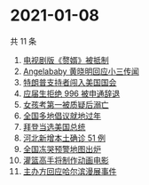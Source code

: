# 2021-01-08

共 11 条

<!-- BEGIN ZHIHUSEARCH -->
<!-- 最后更新时间 Fri Jan 08 2021 04:13:08 GMT+0800 (CST) -->
1. [电视剧版《赘婿》被抵制](https://www.zhihu.com/search?q=赘婿)
1. [Angelababy 黄晓明回应小三传闻](https://www.zhihu.com/search?q=黄晓明baby)
1. [特朗普支持者闯入美国国会](https://www.zhihu.com/search?q=特朗普支持者)
1. [应届生拒绝 996 被申通辞退](https://www.zhihu.com/search?q=申通996)
1. [女孩考第一被质疑后溺亡](https://www.zhihu.com/search?q=女孩考第一被质疑)
1. [全国多地倡议就地过年](https://www.zhihu.com/search?q=就地过年)
1. [拜登当选美国总统](https://www.zhihu.com/search?q=拜登)
1. [河北新增本土确诊 51 例](https://www.zhihu.com/search?q=河北新增)
1. [全国冻哭预警地图出炉](https://www.zhihu.com/search?q=全国冻哭预警)
1. [灌篮高手将制作动画电影](https://www.zhihu.com/search?q=灌篮高手)
1. [主办方回应哈尔滨漫展事件](https://www.zhihu.com/search?q=哈尔滨漫展)
<!-- END ZHIHUSEARCH -->
